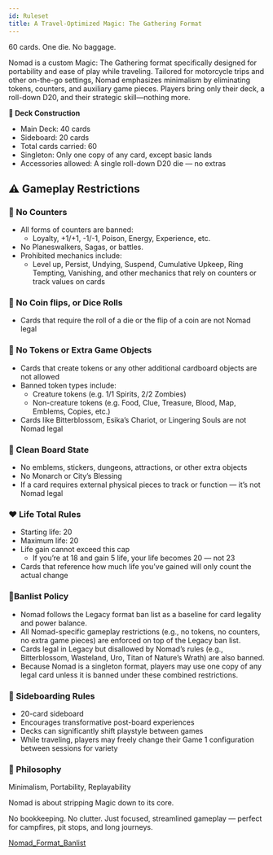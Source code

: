 ```yaml
---
id: Ruleset
title: A Travel-Optimized Magic: The Gathering Format
---
```


60 cards. One die. No baggage.

Nomad is a custom Magic: The Gathering format specifically designed for portability and ease of play while traveling. Tailored for motorcycle trips and other on-the-go settings, Nomad emphasizes minimalism by eliminating tokens, counters, and auxiliary game pieces. Players bring only their deck, a roll-down D20, and their strategic skill—nothing more.

**🧳 Deck Construction**

- Main Deck: 40 cards
- Sideboard: 20 cards
- Total cards carried: 60
- Singleton: Only one copy of any card, except basic lands
- Accessories allowed: A single roll-down D20 die — no extras

## **⚠️ Gameplay Restrictions**

### **🔢 No Counters**

- All forms of counters are banned:
  - Loyalty, +1/+1, -1/-1, Poison, Energy, Experience, etc.
- No Planeswalkers, Sagas, or battles.
- Prohibited mechanics include:
  - Level up, Persist, Undying, Suspend, Cumulative Upkeep, Ring Tempting, Vanishing, and other mechanics that rely on counters or track values on cards

### 🎲 No Coin flips, or Dice Rolls

- Cards that require the roll of a die or the flip of a coin are not Nomad legal

### **🧪 No Tokens or Extra Game Objects**

- Cards that create tokens or any other additional cardboard objects are not allowed
- Banned token types include:
  - Creature tokens (e.g. 1/1 Spirits, 2/2 Zombies)
  - Non-creature tokens (e.g. Food, Clue, Treasure, Blood, Map, Emblems, Copies, etc.)
- Cards like Bitterblossom, Esika’s Chariot, or Lingering Souls are not Nomad legal

### **🧼 Clean Board State**

- No emblems, stickers, dungeons, attractions, or other extra objects
- No Monarch or City’s Blessing
- If a card requires external physical pieces to track or function — it’s not Nomad legal

### **❤️ Life Total Rules**

- Starting life: 20
- Maximum life: 20
- Life gain cannot exceed this cap
  - If you’re at 18 and gain 5 life, your life becomes 20 — not 23
- Cards that reference how much life you’ve gained will only count the actual change

### **🚫Banlist Policy**

- Nomad follows the Legacy format ban list as a baseline for card legality and power balance.
- All Nomad-specific gameplay restrictions (e.g., no tokens, no counters, no extra game pieces) are enforced on top of the Legacy ban list.
- Cards legal in Legacy but disallowed by Nomad’s rules (e.g., Bitterblossom, Wasteland, Uro, Titan of Nature’s Wrath) are also banned.
- Because Nomad is a singleton format, players may use one copy of any legal card unless it is banned under these combined restrictions.

### **🔁 Sideboarding Rules**

- 20-card sideboard
- Encourages transformative post-board experiences
- Decks can significantly shift playstyle between games
- While traveling, players may freely change their Game 1 configuration between sessions for variety

### **🎯 Philosophy**

Minimalism, Portability, Replayability

Nomad is about stripping Magic down to its core.

No bookkeeping. No clutter. Just focused, streamlined gameplay — perfect for campfires, pit stops, and long journeys.

[Nomad_Format_Banlist](%F0%9F%8F%8D%EF%B8%8F%20Nomad%20210e544575158067ad9beff773551581/Nomad_Format_Banlist%20211e544575158174962ddfba755f3f37.csv)
